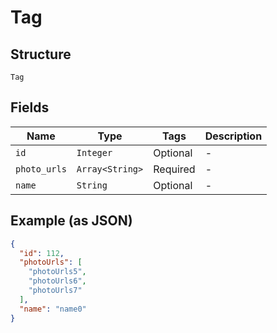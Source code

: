 
# Tag

## Structure

`Tag`

## Fields

| Name | Type | Tags | Description |
|  --- | --- | --- | --- |
| `id` | `Integer` | Optional | - |
| `photo_urls` | `Array<String>` | Required | - |
| `name` | `String` | Optional | - |

## Example (as JSON)

```json
{
  "id": 112,
  "photoUrls": [
    "photoUrls5",
    "photoUrls6",
    "photoUrls7"
  ],
  "name": "name0"
}
```

